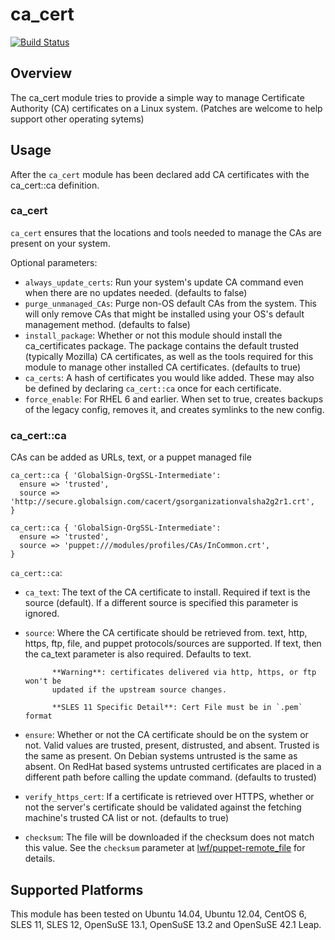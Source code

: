 ca_cert
=======

[![Build Status](https://travis-ci.org/pcfens/puppet-ca_cert.png?branch=master)](https://travis-ci.org/pcfens/puppet-ca_cert)

Overview
--------

The ca_cert module tries to provide a simple way to manage Certificate Authority (CA)
certificates on a Linux system. (Patches are welcome to help support other
operating sytems)

Usage
-----

After the `ca_cert` module has been declared add CA certificates with the ca_cert::ca
definition.

### ca_cert

`ca_cert` ensures that the locations and tools needed to manage the CAs are present on
your system.

Optional parameters:
  * `always_update_certs`: Run your system's update CA command even when there are no
                           updates needed. (defaults to false)
  * `purge_unmanaged_CAs`: Purge non-OS default CAs from the system. This will only
                           remove CAs that might be installed using your OS's default
                           management method. (defaults to false)
  * `install_package`: Whether or not this module should install the ca_certificates
                       package. The package contains the default trusted (typically
                       Mozilla) CA certificates, as well as the tools required for this
                       module to manage other installed CA certificates. (defaults to true)
  * `ca_certs`: A hash of certificates you would like added. These may also be defined
                by declaring `ca_cert::ca` once for each certificate.
  * `force_enable`:  For RHEL 6 and earlier. When set to true, creates backups of the legacy config, removes it,
                     and creates symlinks to the new config.

### ca_cert::ca

CAs can be added as URLs, text, or a puppet managed file

```puppet
ca_cert::ca { 'GlobalSign-OrgSSL-Intermediate':
  ensure => 'trusted',
  source => 'http://secure.globalsign.com/cacert/gsorganizationvalsha2g2r1.crt',
}
```

```puppet
ca_cert::ca { 'GlobalSign-OrgSSL-Intermediate':
  ensure => 'trusted',
  source => 'puppet:///modules/profiles/CAs/InCommon.crt',
}
```


`ca_cert::ca`:

  * `ca_text`: The text of the CA certificate to install. Required if text is the source
               (default). If a different source is specified this parameter is ignored.
  * `source`: Where the CA certificate should be retrieved from. text, http, https, ftp,
              file, and puppet protocols/sources are supported. If text, then the ca_text parameter
              is also required. Defaults to text.

              **Warning**: certificates delivered via http, https, or ftp won't be
              updated if the upstream source changes.

              **SLES 11 Specific Detail**: Cert File must be in `.pem` format

  * `ensure`: Whether or not the CA certificate should be on the system or not. Valid
              values are trusted, present, distrusted, and absent. Trusted is the same
              as present. On Debian systems untrusted is the same as absent. On RedHat
              based systems untrusted certificates are placed in a different path before
              calling the update command. (defaults to trusted)
  * `verify_https_cert`: If a certificate is retrieved over HTTPS, whether or not the
                         server's certificate should be validated against the fetching
                         machine's trusted CA list or not. (defaults to true)
  * `checksum`: The file will be downloaded if the checksum does not match this value.
                See the `checksum` parameter at [lwf/puppet-remote_file](https://github.com/lwf/puppet-remote_file)
                for details.

Supported Platforms
-------------------

This module has been tested on Ubuntu 14.04, Ubuntu 12.04, CentOS 6, SLES 11, SLES 12, OpenSuSE 13.1, OpenSuSE 13.2 and OpenSuSE 42.1 Leap.
